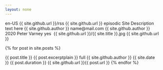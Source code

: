 ```yaml
---
layout: none
---
```

<?xml version="1.0" encoding="UTF-8" ?>
<rss version="2.0">
<channel>
  <language>en-US</language>
  <atom:link rel="self" type="application/rss+xml" href="{{ site.github.url }}/rss"/>
  <itunes:new-feed-url>{{ site.github.url }}/rss</itunes:new-feed-url>
  <title>{{ site.title }}</title>
  <link>
    {{ site.github.url }}
  </link>
  <description>
      <![CDATA[Site Description text here]]>
  </description>
  <itunes:type>episodic</itunes:type>
  <itunes:summary>Site Description text here</itunes:summary>
  <itunes:owner>
    <itunes:name>{{ site.github.author }}</itunes:name>
    <itunes:email>name@mail.com</itunes:email>
  </itunes:owner>
  <itunes:author>{{ site.github.author }}</itunes:author>
  <copyright>2020 Peter Varney</copyright>
  <itunes:explicit>yes</itunes:explicit>
  <itunes:category text="Comedy">
    <itunes:category text="Improv"/>
  </itunes:category>
  <itunes:category text="Fiction">
    <itunes:category text="Comedy Fiction"/>
  </itunes:category>
  <itunes:image href="{{ site.github.url }}/{{ site.title }}.jpg"/>
  <image>
    <url>{{ site.github.url }}/{{ site.title }}.jpg</url>
    <title>{{ site.title }}</title>
    <link>{{ site.github.url }}</link>
  </image>

{% for post in site.posts %}
<item>
  <title>{{ post.title }}</title>
  <itunes:title>{{ post.title }}</itunes:title>
  <description><![CDATA[{{ post.excerpt }}]]></description>
  <itunes:summary>{{ post.excerptplain }}</itunes:summary>
  <itunes:episodeType>full</itunes:episodeType>
  <itunes:author>{{ site.github.author }}</itunes:author>
  <itunes:image href="{{ site.github.url }}{{ post.id | default: site.title }}.jpg"/>
  <media:content url="{{ site.github.url }}{{ post.id }}.mp3" type="audio/mpeg">
    <media:player url="{{ site.github.url }}{{ post.id }}/embed"/>
  </media:content>
  <media:content url="{{ site.github.url }}{{ post.id | default: site.title }}.jpg" type="image/jpeg"/>
  <pubDate>{{ site.date }}</pubDate>
  <itunes:duration>{{ post.duration }}</itunes:duration>
  <enclosure url="{{ site.github.url }}{{ post.id }}.mp3" length="{{ post.length }}" type="audio/mpeg"/>
  <link>{{ site.github.url }}{{ post.url }}</link>
</item>
{% endfor %}

</channel>
</rss>

